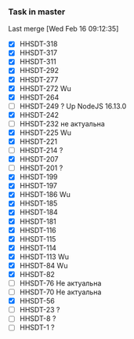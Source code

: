 ### Task in master

Last merge  [Wed Feb 16 09:12:35]

- [X] HHSDT-318
- [X] HHSDT-317
- [X] HHSDT-311
- [X] HHSDT-292
- [X] HHSDT-277
- [X] HHSDT-272 Wu
- [X] HHSDT-264
- [ ] HHSDT-249 ? Up NodeJS 16.13.0
- [X] HHSDT-242
- [ ] HHSDT-232 не актуальна
- [X] HHSDT-225 Wu
- [X] HHSDT-221
- [ ] HHSDT-214 ?
- [X] HHSDT-207 
- [ ] HHSDT-201 ?
- [X] HHSDT-199
- [X] HHSDT-197
- [X] HHSDT-186 Wu
- [X] HHSDT-185
- [X] HHSDT-184
- [X] HHSDT-181
- [X] HHSDT-116
- [X] HHSDT-115
- [X] HHSDT-114
- [X] HHSDT-113 Wu
- [X] HHSDT-84 Wu
- [X] HHSDT-82
- [ ] HHSDT-76 Не актуальна
- [ ] HHSDT-70 Не актуальна
- [X] HHSDT-56
- [ ] HHSDT-23 ?
- [ ] HHSDT-8  ?
- [ ] HHSDT-1  ? 
